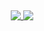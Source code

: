 <h2></h2>
<p align="center">
<a href="https://github.com/anuraghazra/github-readme-stats">
   <picture>
        <source media="(prefers-color-scheme: dark)" srcset="https://github-readme-stats.vercel.app/api?username=Slydog9696&count_private=true&show_icons=true&card_width=400&hide_border=true&theme=github_dark&bg_color=00000000&text_bold=false">
        <source media="(prefers-color-scheme: light)" srcset="https://github-readme-stats.vercel.app/api?username=Slydog9696&count_private=true&show_icons=true&card_width=400&hide_border=true&bg_color=00000000&text_bold=false">
         <img align="top" src="https://github-readme-stats.vercel.app/api?username=git-Slydog9696&token=${token}&count_private=true&show_icons=true&card_width=400&hide_border=true&theme=github_dark&bg_color=00000000&text_bold=false" />
   </picture>
   <picture>
        <source media="(prefers-color-scheme: dark)" srcset="https://github-readme-stats.vercel.app/api/top-langs/?username=Slydog9696&layout=compact&card_width=350&hide_border=true&theme=github_dark&bg_color=00000000&text_bold=false">
        <source media="(prefers-color-scheme: light)" srcset="https://github-readme-stats.vercel.app/api/top-langs/?username=Slydog9696&layout=compact&card_width=350&hide_border=true&bg_color=00000000&text_bold=false">
      <img align="top" src="https://github-readme-stats.vercel.app/api/top-langs/?username=Slydog9696&token=${token}&layout=compact&card_width=350&hide_border=true&bg_color=00000000&text_bold=false" />
   </picture>
</a>
</p>
